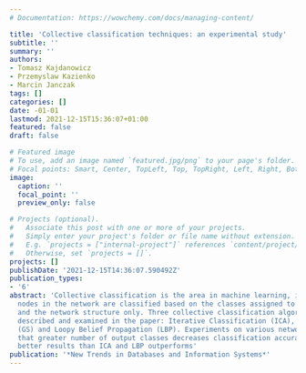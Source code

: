 ```yaml
---
# Documentation: https://wowchemy.com/docs/managing-content/

title: 'Collective classification techniques: an experimental study'
subtitle: ''
summary: ''
authors:
- Tomasz Kajdanowicz
- Przemyslaw Kazienko
- Marcin Janczak
tags: []
categories: []
date: -01-01
lastmod: 2021-12-15T15:36:07+01:00
featured: false
draft: false

# Featured image
# To use, add an image named `featured.jpg/png` to your page's folder.
# Focal points: Smart, Center, TopLeft, Top, TopRight, Left, Right, BottomLeft, Bottom, BottomRight.
image:
  caption: ''
  focal_point: ''
  preview_only: false

# Projects (optional).
#   Associate this post with one or more of your projects.
#   Simply enter your project's folder or file name without extension.
#   E.g. `projects = ["internal-project"]` references `content/project/deep-learning/index.md`.
#   Otherwise, set `projects = []`.
projects: []
publishDate: '2021-12-15T14:36:07.590492Z'
publication_types:
- '6'
abstract: 'Collective classification is the area in machine learning, in which unknown
  nodes in the network are classified based on the classes assigned to the known nodes
  and the network structure only. Three collective classification algorithms were
  described and examined in the paper: Iterative Classification (ICA), Gibbs Sampling
  (GS) and Loopy Belief Propagation (LBP). Experiments on various networks revealed
  that greater number of output classes decreases classification accuracy, GS provides
  better results than ICA and LBP outperforms'
publication: '*New Trends in Databases and Information Systems*'
---
```

